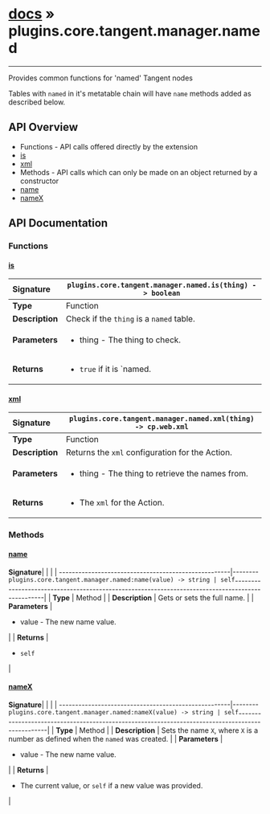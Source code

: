 # [docs](index.md) » plugins.core.tangent.manager.named
---

Provides common functions for 'named' Tangent nodes

Tables with `named` in it's metatable chain will have `name` methods added
as described below.

## API Overview
* Functions - API calls offered directly by the extension
 * [is](#is)
 * [xml](#xml)
* Methods - API calls which can only be made on an object returned by a constructor
 * [name](#name)
 * [nameX](#namex)

## API Documentation

### Functions

#### [is](#is)
| <span style="float: left;">**Signature**</span> | <span style="float: left;">`plugins.core.tangent.manager.named.is(thing) -> boolean` </span>                                                          |
| -----------------------------------------------------|---------------------------------------------------------------------------------------------------------|
| **Type**                                             | Function |
| **Description**                                      | Check if the `thing` is a `named` table. |
| **Parameters**                                       | <ul><li>thing     - The thing to check.</li></ul> |
| **Returns**                                          | <ul><li><code>true</code> if it is `named.</li></ul> |

#### [xml](#xml)
| <span style="float: left;">**Signature**</span> | <span style="float: left;">`plugins.core.tangent.manager.named.xml(thing) -> cp.web.xml` </span>                                                          |
| -----------------------------------------------------|---------------------------------------------------------------------------------------------------------|
| **Type**                                             | Function |
| **Description**                                      | Returns the `xml` configuration for the Action. |
| **Parameters**                                       | <ul><li>thing     - The thing to retrieve the names from.</li></ul> |
| **Returns**                                          | <ul><li>The <code>xml</code> for the Action.</li></ul> |

### Methods

#### [name](#name)
| <span style="float: left;">**Signature**</span> | <span style="float: left;">`plugins.core.tangent.manager.named:name(value) -> string | self` </span>                                                          |
| -----------------------------------------------------|---------------------------------------------------------------------------------------------------------|
| **Type**                                             | Method |
| **Description**                                      | Gets or sets the full name. |
| **Parameters**                                       | <ul><li>value - The new name value.</li></ul> |
| **Returns**                                          | <ul><li><code>self</code></li></ul> |

#### [nameX](#namex)
| <span style="float: left;">**Signature**</span> | <span style="float: left;">`plugins.core.tangent.manager.named:nameX(value) -> string | self` </span>                                                          |
| -----------------------------------------------------|---------------------------------------------------------------------------------------------------------|
| **Type**                                             | Method |
| **Description**                                      | Sets the name `X`, where `X` is a number as defined when the `named` was created. |
| **Parameters**                                       | <ul><li>value - The new name value.</li></ul> |
| **Returns**                                          | <ul><li>The current value, or <code>self</code> if a new value was provided.</li></ul> |

